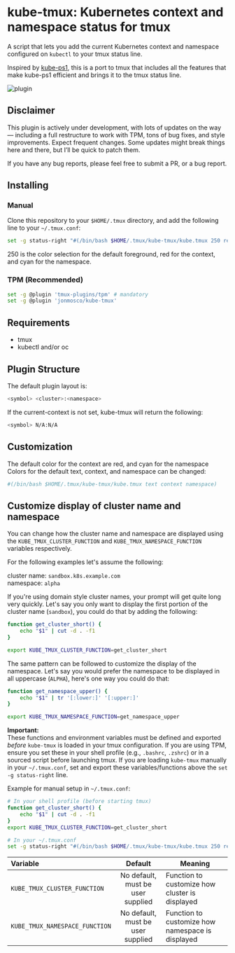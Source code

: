 # kube-tmux: Kubernetes context and namespace status for tmux

A script that lets you add the current Kubernetes context and namespace configured
on `kubectl` to your tmux status line.

Inspired by [kube-ps1](https://github.com/jonmosco/kube-ps1), this is a port
to tmux that includes all the features that make kube-ps1 efficient and brings
it to the tmux status line.

![plugin](img/screenshot4.png)

## Disclaimer

This plugin is actively under development, with lots of updates on the way — including a full restructure to work with TPM, tons of bug fixes, and style improvements. Expect frequent changes. Some updates might break things here and there, but I’ll be quick to patch them.

If you have any bug reports, please feel free to submit a PR, or a bug report.

## Installing

### Manual

Clone this repository to your `$HOME/.tmux` directory, and add the following line to your `~/.tmux.conf`:

```sh
set -g status-right "#(/bin/bash $HOME/.tmux/kube-tmux/kube.tmux 250 red cyan)"
```

250 is the color selection for the default foreground, red for the context,
and cyan for the namespace.

### TPM (Recommended)

```sh
set -g @plugin 'tmux-plugins/tpm' # mandatory
set -g @plugin 'jonmosco/kube-tmux'
```

## Requirements

* tmux
* kubectl and/or oc

## Plugin Structure

The default plugin layout is:

```sh
<symbol> <cluster>:<namespace>
```

If the current-context is not set, kube-tmux will return the following:

```sh
<symbol> N/A:N/A
```

## Customization

The default color for the context are red, and cyan for the namespace
Colors for the default text, context, and namespace can be changed:

```sh
#(/bin/bash $HOME/.tmux/kube-tmux/kube.tmux text context namespace)
```

## Customize display of cluster name and namespace

You can change how the cluster name and namespace are displayed using the
`KUBE_TMUX_CLUSTER_FUNCTION` and `KUBE_TMUX_NAMESPACE_FUNCTION` variables
respectively.

For the following examples let's assume the following:

cluster name: `sandbox.k8s.example.com`  
namespace: `alpha`

If you're using domain style cluster names, your prompt will get quite long
very quickly. Let's say you only want to display the first portion of the
cluster name (`sandbox`), you could do that by adding the following:

```sh
function get_cluster_short() {
    echo "$1" | cut -d . -f1
}

export KUBE_TMUX_CLUSTER_FUNCTION=get_cluster_short
```

The same pattern can be followed to customize the display of the namespace.
Let's say you would prefer the namespace to be displayed in all uppercase
(`ALPHA`), here's one way you could do that:

```sh
function get_namespace_upper() {
    echo "$1" | tr '[:lower:]' '[:upper:]'
}

export KUBE_TMUX_NAMESPACE_FUNCTION=get_namespace_upper
```

**Important:**  
These functions and environment variables must be defined and exported *before* `kube-tmux` is loaded in your tmux configuration. If you are using TPM, ensure you set these in your shell profile (e.g., `.bashrc`, `.zshrc`) or in a sourced script before launching tmux. If you are loading `kube-tmux` manually in your `~/.tmux.conf`, set and export these variables/functions above the `set -g status-right` line.

Example for manual setup in `~/.tmux.conf`:

```sh
# In your shell profile (before starting tmux)
function get_cluster_short() {
    echo "$1" | cut -d . -f1
}
export KUBE_TMUX_CLUSTER_FUNCTION=get_cluster_short

# In your ~/.tmux.conf
set -g status-right "#(/bin/bash $HOME/.tmux/kube-tmux/kube.tmux 250 red cyan)"
```

| Variable | Default | Meaning |
| :------- | :-----: | ------- |
| `KUBE_TMUX_CLUSTER_FUNCTION` | No default, must be user supplied | Function to customize how cluster is displayed |
| `KUBE_TMUX_NAMESPACE_FUNCTION` | No default, must be user supplied | Function to customize how namespace is displayed |
